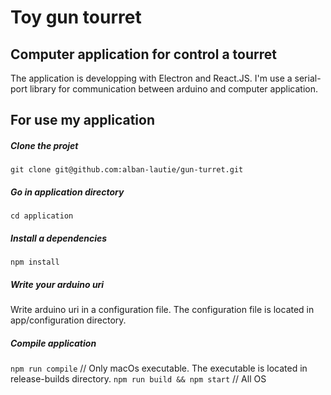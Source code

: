 # Toy gun tourret

## Computer application for control a tourret

The application is developping with Electron and React.JS. I'm use a serial-port library for communication between arduino and computer application.

## For use my application

##### Clone the projet
`git clone git@github.com:alban-lautie/gun-turret.git`

##### Go in application directory
`cd application`

##### Install a dependencies
`npm install`

##### Write your arduino uri
Write arduino uri in a configuration file. The configuration file is located in app/configuration directory.

##### Compile application
`npm run compile` // Only macOs executable. The executable is located in release-builds directory.
`npm run build && npm start` // All OS
